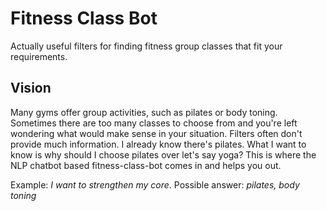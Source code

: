 # Fitness Class Bot

Actually useful filters for finding fitness group classes that fit your requirements.

## Vision

Many gyms offer group activities, such as pilates or body toning. Sometimes there are too many classes to choose from and you're left wondering what would make sense in your situation. Filters often don't provide much information. I already know there's pilates. What I want to know is why should I choose pilates over let's say yoga? This is where the NLP chatbot based fitness-class-bot comes in and helps you out.

Example: *I want to strengthen my core*. Possible answer: *pilates, body toning*
